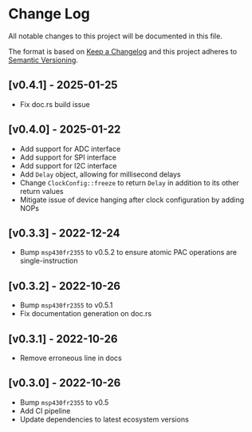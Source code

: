 # Change Log

All notable changes to this project will be documented in this file.

The format is based on [Keep a Changelog](http://keepachangelog.com/)
and this project adheres to [Semantic Versioning](http://semver.org/).

## [v0.4.1] - 2025-01-25

- Fix doc.rs build issue

## [v0.4.0] - 2025-01-22

- Add support for ADC interface
- Add support for SPI interface
- Add support for I2C interface
- Add `Delay` object, allowing for millisecond delays
- Change `ClockConfig::freeze` to return `Delay` in addition to its other return values
- Mitigate issue of device hanging after clock configuration by adding NOPs

## [v0.3.3] - 2022-12-24

- Bump `msp430fr2355` to v0.5.2 to ensure atomic PAC operations are single-instruction

## [v0.3.2] - 2022-10-26

- Bump `msp430fr2355` to v0.5.1
- Fix documentation generation on doc.rs

## [v0.3.1] - 2022-10-26

- Remove erroneous line in docs

## [v0.3.0] - 2022-10-26

- Bump `msp430fr2355` to v0.5
- Add CI pipeline
- Update dependencies to latest ecosystem versions
